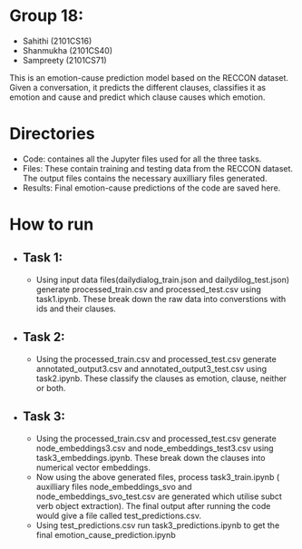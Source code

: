 # Group 18:
- Sahithi (2101CS16)
- Shanmukha (2101CS40)
- Sampreety (2101CS71)

This is an emotion-cause prediction model based on the RECCON dataset. Given a conversation, it predicts the different clauses, classifies it as emotion and cause and predict which clause causes which emotion.

# Directories 
- Code: containes all the Jupyter files used for all the three tasks.
- Files: These contain training and testing data from the RECCON dataset. The output files contains the necessary auxilliary files generated.
- Results: Final emotion-cause predictions of the code are saved here.

# How to run
- ## Task 1:
  - Using input data files(dailydialog_train.json and dailydilog_test.json) generate processed_train.csv and processed_test.csv using task1.ipynb. These break down the raw data into converstions with ids and their clauses.
- ## Task 2:
  - Using the processed_train.csv and processed_test.csv generate annotated_output3.csv and annotated_output3_test.csv using task2.ipynb. These classify the clauses as emotion, clause, neither or both.
- ## Task 3:
  -   Using the processed_train.csv and processed_test.csv generate node_embeddings3.csv and node_embeddings_test3.csv using task3_embeddings.ipynb. These break down the clauses into numerical vector embeddings.
  -   Now using the above generated files, process task3_train.ipynb ( auxilliary files node_embeddings_svo and node_embeddings_svo_test.csv are generated which utilise subct verb object extraction). The final output after running the code would give a file called test_predictions.csv.
  -   Using test_predictions.csv run task3_predictions.ipynb to get the final emotion_cause_prediction.ipynb

